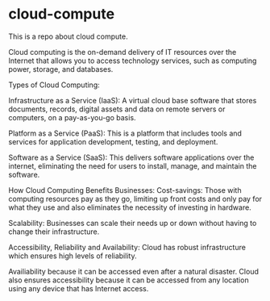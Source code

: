 # cloud-compute
This is a repo about cloud compute.


Cloud computing is the on-demand delivery of IT resources over the Internet that allows you to access technology services, such as computing power, storage, and databases.


Types of Cloud Computing: 


Infrastructure as a Service (IaaS): A virtual cloud base software that stores documents, records, digital assets and data on remote servers or computers, on a pay-as-you-go basis.

Platform as a Service (PaaS): This is a platform that includes tools and services for application development, testing, and deployment.

Software as a Service (SaaS): This delivers software applications over the internet, eliminating the need for users to install, manage, and maintain the software.


How Cloud Computing Benefits Businesses:
Cost-savings: Those with computing resources pay as they go, limiting up front costs and only pay for what they use and also eliminates the necessity of investing in hardware. 


Scalability: Businesses can scale their needs up or down without having to change their infrastructure. 

Accessibility, Reliability and Availability: Cloud has robust infrastructure which ensures high levels of reliability.

Availiability because it can be accessed even after a natural disaster. Cloud also ensures accessibility because it can be accessed from any location using any device that has Internet access. 

